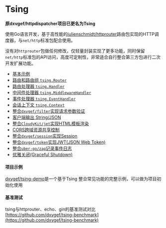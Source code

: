 # Tsing
**原dxvgef/httpdispatcher项目已更名为Tsing**

使用Go语言开发，基于高性能的[julienschmidt/httprouter](https://github.com/julienschmidt/httprouter)路由包实现的HTTP调度器，与`net/http`标准包配合使用。

没有对`httprouter`包做任何修改，仅轻量封装实现了更多功能，同时保留`net/http`标准包的API访问，高度可定制性，非常适合自行整合第三方包进行二次开发扩展功能。

* [基本示例](https://github.com/dxvgef/tsing/wiki/%E5%9F%BA%E6%9C%AC%E7%A4%BA%E4%BE%8B)
* [路由和路由组 `tsing.Router`](https://github.com/dxvgef/tsing/wiki/%E8%B7%AF%E7%94%B1%E5%92%8C%E8%B7%AF%E7%94%B1%E7%BB%84)
* [路由处理器 `tsing.Handler`](https://github.com/dxvgef/tsing/wiki/%E8%B7%AF%E7%94%B1%E5%A4%84%E7%90%86%E5%99%A8)
* [中间件处理器 `tsing.MiddlewareHandler`](https://github.com/dxvgef/tsing/wiki/%E4%B8%AD%E9%97%B4%E4%BB%B6%E5%A4%84%E7%90%86%E5%99%A8)
* [事件处理器 `tsing.EventHandler`](https://github.com/dxvgef/tsing/wiki/%E4%BA%8B%E4%BB%B6%E5%A4%84%E7%90%86%E5%99%A8)
* [会话上下文 `tsing.Context`](https://github.com/dxvgef/tsing/wiki/%E4%BC%9A%E8%AF%9D%E4%B8%8A%E4%B8%8B%E6%96%87)
* [整合`dxvgef/filter`实现请求参数验证](https://github.com/dxvgef/tsing/wiki/%E5%8F%82%E6%95%B0%E5%80%BC%E9%AA%8C%E8%AF%81%E5%8F%8A%E7%B1%BB%E5%9E%8B%E8%BD%AC%E6%8D%A2)
* [客户端输出 String/JSON](https://github.com/dxvgef/tsing/wiki/%E5%AE%A2%E6%88%B7%E7%AB%AF%E8%BE%93%E5%87%BA)
* [整合`CloudyKit/jet`实现HTML模板渲染](https://github.com/dxvgef/tsing/wiki/HTML%E6%A8%A1%E6%9D%BF%E6%B8%B2%E6%9F%93)
* [CORS跨域资源共享控制](https://github.com/dxvgef/tsing/wiki/CORS%E8%B7%A8%E5%9F%9F%E8%B5%84%E6%BA%90%E5%85%B1%E4%BA%AB%E6%8E%A7%E5%88%B6)
* [整合`dxvgef/session`实现Session](https://github.com/dxvgef/tsing/wiki/Session)
* [整合`dxvgef/token`实现JWT(JSON Web Token)](https://github.com/dxvgef/tsing/wiki/JSON-Web-Token)
* [整合`uber-go/zap`记录事件日志](https://github.com/dxvgef/tsing/wiki/%E6%97%A5%E5%BF%97%E8%AE%B0%E5%BD%95%E5%99%A8(Logger))
* [优雅关闭(Graceful Shutdown)](https://github.com/dxvgef/tsing/wiki/%E4%BC%98%E9%9B%85%E5%85%B3%E9%97%AD(Graceful-Shutdown))


#### 项目示例
[dxvgef/tsing-demo](https://github.com/dxvgef/tsing-demo)是一个基于Tsing 整合常见功能的完整示例，可以做为项目初始化使用

#### 基准测试
tsing与httprouter、echo、gin的基准测试对比
[https://github.com/dxvgef/tsing-benchmark](https://github.com/dxvgef/tsing-benchmark)